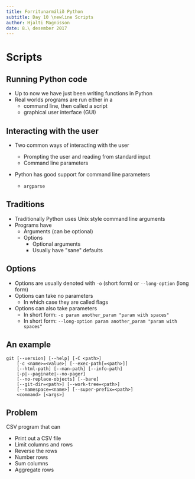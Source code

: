 ```yaml
---
title: Forritunarmálið Python
subtitle: Day 10 \newline Scripts
author: Hjalti Magnússon
date: 8.\ desember 2017
---
```


# Scripts

## Running Python code

* Up to now we have just been writing functions in Python
* Real worlds programs are run either in a
    * command line, then called a script
    * graphical user interface (GUI)

## Interacting with the user

* Two common ways of interacting with the user
    * Prompting the user and reading from standard input
    * Command line parameters

* Python has good support for command line parameters
    * `argparse`

## Traditions

* Traditionally Python uses Unix style command line arguments
* Programs have
    * Arguments (can be optional)
    * Options
        * Optional arguments
        * Usually have "sane" defaults

## Options

* Options are usually denoted with `-o` (short form) or `--long-option` (long form)
* Options can take no parameters
    * In which case they are called flags
* Options can also take parameters
    * In short form: `-o param another_param "param with spaces"`
    * In short form: `--long-option param another_param "param with spaces"`

## An example

```
git [--version] [--help] [-C <path>]
    [-c <name>=<value>] [--exec-path[=<path>]]
    [--html-path] [--man-path] [--info-path]
    [-p|--paginate|--no-pager]
    [--no-replace-objects] [--bare]
    [--git-dir=<path>] [--work-tree=<path>]
    [--namespace=<name>] [--super-prefix=<path>]
    <command> [<args>]
```

## Problem

CSV program that can

* Print out a CSV file
* Limit columns and rows
* Reverse the rows
* Number rows
* Sum columns
* Aggregate rows
